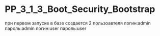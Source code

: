 # PP_3_1_3_Boot_Security_Bootstrap
при первом запуске в базе создается 2 пользоавтеля
логин:admin пароль:admin
логин:user пароль:user
